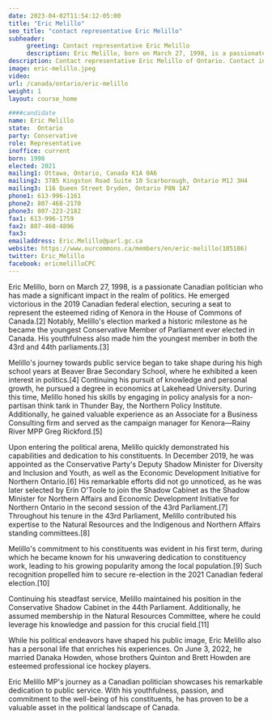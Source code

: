 ```yaml
---
date: 2023-04-02T11:54:12-05:00
title: "Eric Melillo"
seo_title: "contact representative Eric Melillo"
subheader:
     greeting: Contact representative Eric Melillo
     description: Eric Melillo, born on March 27, 1998, is a passionate Canadian politician who has made a significant impact in the realm of politics.
description: Contact representative Eric Melillo of Ontario. Contact information for Eric Melillo includes email address, phone number, and mailing address.
image: eric-melillo.jpeg
video:
url: /canada/ontario/eric-melillo
weight: 1
layout: course_home

####candidate
name: Eric Melillo
state:	Ontario
party: Conservative
role: Representative
inoffice: current
born: 1998
elected: 2021
mailing1: Ottawa, Ontario, Canada K1A 0A6
mailing2: 3785 Kingston Road Suite 10 Scarborough, Ontario M1J 3H4
mailing3: 116 Queen Street Dryden, Ontario P8N 1A7
phone1: 613-996-1161
phone2: 807-468-2170
phone3: 807-223-2182
fax1: 613-996-1759
fax2: 807-468-4896
fax3:
emailaddress: Eric.Melillo@parl.gc.ca
website: https://www.ourcommons.ca/members/en/eric-melillo(105186)
twitter: Eric_Melillo
facebook: ericmelilloCPC
---
```


Eric Melillo, born on March 27, 1998, is a passionate Canadian politician who has made a significant impact in the realm of politics. He emerged victorious in the 2019 Canadian federal election, securing a seat to represent the esteemed riding of Kenora in the House of Commons of Canada.[2] Notably, Melillo's election marked a historic milestone as he became the youngest Conservative Member of Parliament ever elected in Canada. His youthfulness also made him the youngest member in both the 43rd and 44th parliaments.[3]

Melillo's journey towards public service began to take shape during his high school years at Beaver Brae Secondary School, where he exhibited a keen interest in politics.[4] Continuing his pursuit of knowledge and personal growth, he pursued a degree in economics at Lakehead University. During this time, Melillo honed his skills by engaging in policy analysis for a non-partisan think tank in Thunder Bay, the Northern Policy Institute. Additionally, he gained valuable experience as an Associate for a Business Consulting firm and served as the campaign manager for Kenora—Rainy River MPP Greg Rickford.[5]

Upon entering the political arena, Melillo quickly demonstrated his capabilities and dedication to his constituents. In December 2019, he was appointed as the Conservative Party's Deputy Shadow Minister for Diversity and Inclusion and Youth, as well as the Economic Development Initiative for Northern Ontario.[6] His remarkable efforts did not go unnoticed, as he was later selected by Erin O'Toole to join the Shadow Cabinet as the Shadow Minister for Northern Affairs and Economic Development Initiative for Northern Ontario in the second session of the 43rd Parliament.[7] Throughout his tenure in the 43rd Parliament, Melillo contributed his expertise to the Natural Resources and the Indigenous and Northern Affairs standing committees.[8]

Melillo's commitment to his constituents was evident in his first term, during which he became known for his unwavering dedication to constituency work, leading to his growing popularity among the local population.[9] Such recognition propelled him to secure re-election in the 2021 Canadian federal election.[10]

Continuing his steadfast service, Melillo maintained his position in the Conservative Shadow Cabinet in the 44th Parliament. Additionally, he assumed membership in the Natural Resources Committee, where he could leverage his knowledge and passion for this crucial field.[11]

While his political endeavors have shaped his public image, Eric Melillo also has a personal life that enriches his experiences. On June 3, 2022, he married Danaka Howden, whose brothers Quinton and Brett Howden are esteemed professional ice hockey players.

Eric Melillo MP's journey as a Canadian politician showcases his remarkable dedication to public service. With his youthfulness, passion, and commitment to the well-being of his constituents, he has proven to be a valuable asset in the political landscape of Canada.

